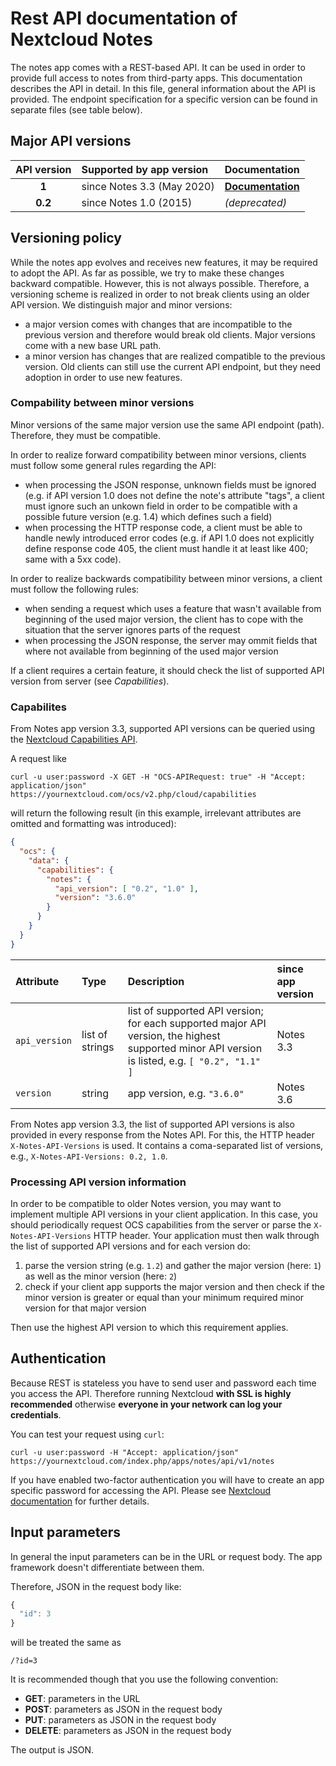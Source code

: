 <!--
  - SPDX-FileCopyrightText: 2020-2024 Nextcloud GmbH and Nextcloud contributors
  - SPDX-License-Identifier: AGPL-3.0-or-later
-->
# Rest API documentation of Nextcloud Notes

The notes app comes with a REST-based API.
It can be used in order to provide full access to notes from third-party apps.
This documentation describes the API in detail.
In this file, general information about the API is provided.
The endpoint specification for a specific version can be found in separate files (see table below).


## Major API versions

| API version | Supported by app version | Documentation  |
|:-----------:|:-------------------------|:--------|
|  **1**      | since Notes 3.3 (May 2020)     | **[Documentation](v1.md)** |
|  **0.2**    | since Notes 1.0 (2015)         | *(deprecated)* |


## Versioning policy

While the notes app evolves and receives new features, it may be required to adopt the API.
As far as possible, we try to make these changes backward compatible.
However, this is not always possible.
Therefore, a versioning scheme is realized in order to not break clients using an older API version.
We distinguish major and minor versions:

- a major version comes with changes that are incompatible to the previous version and therefore would break old clients. Major versions come with a new base URL path.
- a minor version has changes that are realized compatible to the previous version. Old clients can still use the current API endpoint, but they need adoption in order to use new features.

### Compability between minor versions

Minor versions of the same major version use the same API endpoint (path). Therefore, they must be compatible.

In order to realize forward compatibility between minor versions, clients must follow some general rules regarding the API:

- when processing the JSON response, unknown fields must be ignored (e.g. if API version 1.0 does not define the note's attribute "tags", a client must ignore such an unkown field in order to be compatible with a possible future version (e.g. 1.4) which defines such a field)
- when processing the HTTP response code, a client must be able to handle newly introduced error codes (e.g. if API 1.0 does not explicitly define response code 405, the client must handle it at least like 400; same with a 5xx code).

In order to realize backwards compatibility between minor versions, a client must follow the following rules:

- when sending a request which uses a feature that wasn't available from beginning of the used major version, the client has to cope with the situation that the server ignores parts of the request
- when processing the JSON response, the server may ommit fields that where not available from beginning of the used major version

If a client requires a certain feature, it should check the list of supported API version from server (see *Capabilities*).


### Capabilites

From Notes app version 3.3, supported API versions can be queried using the [Nextcloud Capabilities API](https://docs.nextcloud.com/server/latest/developer_manual/client_apis/OCS/ocs-api-overview.html#capabilities-api).

A request like

	curl -u user:password -X GET -H "OCS-APIRequest: true" -H "Accept: application/json" https://yournextcloud.com/ocs/v2.php/cloud/capabilities 

will return the following result (in this example, irrelevant attributes are omitted and formatting was introduced):

```json
{
  "ocs": {
    "data": {
      "capabilities": {
        "notes": {
          "api_version": [ "0.2", "1.0" ],
          "version": "3.6.0"
        }
      }
    }
  }
}
```

|  Attribute    | Type            | Description | since app version |
|:--------------|:----------------|:------------|:------------------|
| `api_version` | list of strings | list of supported API version; for each supported major API version, the highest supported minor API version is listed, e.g. `[ "0.2", "1.1" ]`  | Notes 3.3 |
| `version`     | string          | app version, e.g. `"3.6.0"`  | Notes 3.6 |

From Notes app version 3.3, the list of supported API versions is also provided in every response from the Notes API.
For this, the HTTP header `X-Notes-API-Versions` is used.
It contains a coma-separated list of versions, e.g., `X-Notes-API-Versions: 0.2, 1.0`.

### Processing API version information
In order to be compatible to older Notes version, you may want to implement multiple API versions in your client application.
In this case, you should periodically request OCS capabilities from the server or parse the `X-Notes-API-Versions` HTTP header.
Your application must then walk through the list of supported API versions and for each version do:
1. parse the version string (e.g. `1.2`) and gather the major version (here: `1`) as well as the minor version (here: `2`)
2. check if your client app supports the major version and then check if the minor version is greater or equal than your minimum required minor version for that major version

Then use the highest API version to which this requirement applies.

## Authentication

Because REST is stateless you have to send user and password each time you access the API.
Therefore running Nextcloud **with SSL is highly recommended** otherwise **everyone in your network can log your credentials**.

You can test your request using `curl`:

    curl -u user:password -H "Accept: application/json" https://yournextcloud.com/index.php/apps/notes/api/v1/notes

If you have enabled two-factor authentication you will have to create an app specific password for accessing the API. Please see [Nextcloud documentation](https://docs.nextcloud.com/server/latest/user_manual/session_management.html) for further details.

## Input parameters

In general the input parameters can be in the URL or request body. The app framework doesn't differentiate between them.

Therefore, JSON in the request body like:
```js
{
  "id": 3
}
```
will be treated the same as

    /?id=3

It is recommended though that you use the following convention:

* **GET**: parameters in the URL
* **POST**: parameters as JSON in the request body
* **PUT**: parameters as JSON in the request body
* **DELETE**: parameters as JSON in the request body

The output is JSON.
